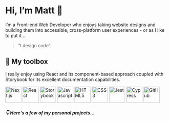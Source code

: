 # Hi, I’m Matt 👋

I’m a Front-end Web Developer who enjoys taking website designs and building them into accessible, cross-platform user experiences - or as I like to put it... 

> “I design code”. 

## 🧰 My toolbox

I really enjoy using React and its component-based approach coupled with Storybook for its excellent documentation capabilities.

<picture>
  <source media="(prefers-color-scheme: dark)" srcset="https://github.com/idesigncode/idesigncode/assets/15828266/25c10608-50e0-433f-8a42-aaa49a7c6a19">
  <img src="https://github.com/idesigncode/idesigncode/assets/15828266/4f8bf1a4-c739-4706-8e76-b386a5b092bc" alt="Next.js" width="50" height="50" />
</picture>
<img src="https://github.com/idesigncode/idesigncode/assets/15828266/7560db71-5f03-4948-8247-0ba1e07317a7" alt="React" width="50" height="50" />
<img src="https://github.com/idesigncode/idesigncode/assets/15828266/46cea158-e91e-4719-9cf6-cd0e98f2d16e" alt="Storybook" width="50" height="50" />
<img src="https://github.com/idesigncode/idesigncode/assets/15828266/5cf81af5-31c4-4e2e-8dcd-82c26bbf481e" alt="Javascript" width="50" height="50" />
<img src="https://github.com/idesigncode/idesigncode/assets/15828266/47cbb31d-b665-48b3-b2d2-b6bea6a5d009" alt="HTML5" width="50" height="50" />
<img src="https://github.com/idesigncode/idesigncode/assets/15828266/fea63a44-5754-4c1f-8a9d-01665ebbf454" alt="CSS3" width="50" height="50" />
<img src="https://github.com/idesigncode/idesigncode/assets/15828266/41623911-977a-4c8e-adfc-6d37d2cacc3c" alt="Jest" width="50" height="50" />
<picture>
  <source media="(prefers-color-scheme: dark)" srcset="https://github.com/idesigncode/idesigncode/assets/15828266/40aaead3-5146-45de-a4dd-c1008cf668c6">
  <img src="https://github.com/idesigncode/idesigncode/assets/15828266/87f7a186-6a51-4d17-837c-accd12cd6b21" alt="Cypress" width="50" height="50" />
</picture>
<picture>
  <source media="(prefers-color-scheme: dark)" srcset="https://github.com/idesigncode/idesigncode/assets/15828266/54bbd09c-7195-4205-8b3e-f7d498c1f374">
  <img src="https://github.com/idesigncode/idesigncode/assets/15828266/059185a2-1f6d-45d2-94c0-2891fd76c00b" alt="GitHub" width="50" height="50" />
</picture>


##### 👇 Here's a few of my personal projects...
